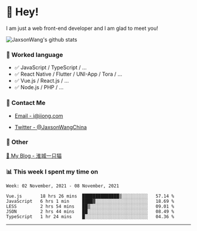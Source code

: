 # 👋 Hey!

I am just a web front-end developer and I am glad to meet you!

![JaxsonWang's github stats](https://github-readme-stats.vercel.app/api?username=JaxsonWang&&show_icons=true&&title_color=1abc9c&&icon_color=1abc9c)


### 📝 Worked language

- ✅ JavaScript / TypeScript / ...
- ✅ React Native / Flutter / UNI-App / Tora / ...
- ✅ Vue.js / React.js / ...
- ✅ Node.js / PHP / ...

### 📮 Contact Me

- [Email - i@iiong.com](mailto:i@iiong.com)

- [Twitter - @JaxsonWangChina](https://twitter.com/JaxsonWangChina)

### 🤪 Other

[📌 My Blog - 淮城一只猫](https://iiong.com)

### 📊 This week I spent my time on

<!--START_SECTION:waka-->
```text
Week: 02 November, 2021 - 08 November, 2021

Vue.js       18 hrs 26 mins  ██████████████▒░░░░░░░░░░   57.14 % 
JavaScript   6 hrs 1 min     ████▓░░░░░░░░░░░░░░░░░░░░   18.69 % 
LESS         2 hrs 54 mins   ██▒░░░░░░░░░░░░░░░░░░░░░░   09.01 % 
JSON         2 hrs 44 mins   ██░░░░░░░░░░░░░░░░░░░░░░░   08.49 % 
TypeScript   1 hr 24 mins    █░░░░░░░░░░░░░░░░░░░░░░░░   04.36 % 
```
<!--END_SECTION:waka-->

---
